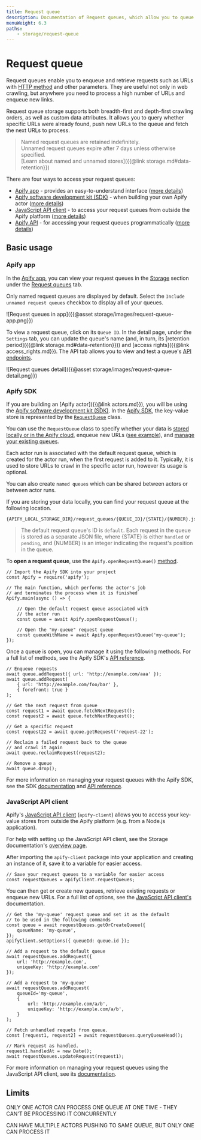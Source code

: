 ```yaml
---
title: Request queue
description: Documentation of Request queues, which allow you to queue URLs for your crawler to visit.
menuWeight: 6.3
paths:
    - storage/request-queue
---
```


# [](#request-queue)Request queue

Request queues enable you to enqueue and retrieve requests such as URLs with [HTTP method](https://developer.mozilla.org/en-US/docs/Web/HTTP/Methods) and other parameters. They are useful not only in web crawling, but anywhere you need to process a high number of URLs and enqueue new links.

Request queue storage supports both breadth-first and depth-first crawling orders, as well as custom data attributes. It allows you to query whether specific URLs were already found, push new URLs to the queue and fetch the next URLs to process.

> Named request queues are retained indefinitely. <br/>
> Unnamed request queues expire after 7 days unless otherwise specified.<br/>
> [Learn about named and unnamed stores]({{@link storage.md#data-retention}})

There are four ways to access your request queues:

* [Apify app](https://my.apify.com/storage#/requestQueues) - provides an easy-to-understand interface ([more details](#apify-app))
* [Apify software development kit (SDK)](https://sdk.apify.com/docs/guides/data-storage#request-queue) - when building your own Apify actor ([more details](#apify-sdk))
* [JavaScript API client](https://docs.apify.com/apify-client-js#ApifyClient-requestQueues) - to access your request queues from outside the Apify platform ([more details](#javascript-api-client))
* [Apify API](https://docs.apify.com/api/v2#/reference/request-queues) - for accessing your request queues programmatically ([more details](#apify-api))


## Basic usage

### Apify app

In the [Apify app](https://my.apify.com), you can view your request queues in the [Storage](https://my.apify.com/storage) section under the [Request queues](https://my.apify.com/storage#/requestQueues) tab.

Only named request queues are displayed by default. Select the `Include unnamed request queues` checkbox to display all of your queues.

![Request queues in app]({{@asset storage/images/request-queue-app.png}})

To view a request queue, click on its `Queue ID`.
In the detail page, under the `Settings` tab, you can update the queue's name (and, in turn, its
[retention period]({{@link storage.md#data-retention}})) and
[access rights]({{@link access_rights.md}}).
The API tab allows you to view and test a queue's [API endpoints](https://docs.apify.com/api/v2#/reference/request-queues).

![Request queues detail]({{@asset storage/images/request-queue-detail.png}})

### Apify SDK

If you are building an [Apify actor]({{@link actors.md}}), you will be using the [Apify software development kit (SDK)](https://sdk.apify.com).
In the [Apify SDK](https://sdk.apify.com/docs/guides/data-storage#request-queue), the key-value store is represented by the
[`RequestQueue`](https://sdk.apify.com/docs/guides/data-storage#request-queue) class.

You can use the `RequestQueue` class to specify whether your data is [stored locally or in the Apify cloud](https://sdk.apify.com/docs/api/request-queue), enqueue new URLs
([see example]((https://sdk.apify.com/docs/examples/puppeteer-crawler))),
and [manage your existing queues](https://sdk.apify.com/docs/api/request-queue#requestqueueaddrequestrequest-options).

Each actor run is associated with the default request queue, which is created for the actor run, when the first request is added to it. Typically, it is used to store URLs to crawl in the specific actor run, however its usage is optional.

You can also create `named queues` which can be shared between actors or between actor runs.

If you are storing your data locally, you can find your request queue at the following location.

    {APIFY_LOCAL_STORAGE_DIR}/request_queues/{QUEUE_ID}/{STATE}/{NUMBER}.json

> The default request queue's ID is `default`. Each request in the queue is stored as a separate JSON file, where {STATE} is either `handled` or `pending`, and {NUMBER} is an integer indicating the request's position in the queue.

To **open a request queue**, use the `Apify.openRequestQueue()` [method](https://sdk.apify.com/docs/api/apify#apifyopenrequestqueuequeueidorname-options).

    // Import the Apify SDK into your project
    const Apify = require('apify');

    // The main function, which performs the actor's job
    // and terminates the process when it is finished
    Apify.main(async () => {

        // Open the default request queue associated with
        // the actor run
        const queue = await Apify.openRequestQueue();

        // Open the "my-queue" request queue
        const queueWithName = await Apify.openRequestQueue('my-queue');
    });

Once a queue is open, you can manage it using the following methods. For a full list of methods, see the Apify SDK's [API reference](https://sdk.apify.com/docs/api/request-queue).

    // Enqueue requests
    await queue.addRequest({ url: 'http://example.com/aaa' });
    await queue.addRequest(
        { url: 'http://example.com/foo/bar' },
        { forefront: true }
    );
    
    // Get the next request from queue
    const request1 = await queue.fetchNextRequest();
    const request2 = await queue.fetchNextRequest();

    // Get a specific request
    const request22 = await queue.getRequest('request-22');

    // Reclaim a failed request back to the queue
    // and crawl it again
    await queue.reclaimRequest(request2);

    // Remove a queue
    await queue.drop();

For more information on managing your request queues with the Apify SDK, see the SDK [documentation](https://sdk.apify.com/docs/guides/data-storage#request-queue) and [API reference](https://sdk.apify.com/docs/api/request-queue).

### JavaScript API client

Apify's [JavaScript API client](https://docs.apify.com/apify-client-js#ApifyClient-requestQueues) (`apify-client`) allows you to access your key-value stores from outside the Apify platform (e.g. from a Node.js application).

For help with setting up the JavaScript API client, see the Storage documentation's [overview page](https://docs.apify.com/storage/#setting-up-the-javascript-api-client).

After importing the `apify-client` package into your application and creating an instance of it, save it to a variable for easier access.

    // Save your request queues to a variable for easier access
    const requestQueues = apifyClient.requestQueues;

You can then get or create new queues, retrieve existing requests or enqueue new URLs. For a full list of options, see the [JavaScript API client's](https://docs.apify.com/apify-client-js#ApifyClient-requestQueues) documentation.

    // Get the 'my-queue' request queue and set it as the default
    // to be used in the following commands
    const queue = await requestQueues.getOrCreateQueue({
        queueName: 'my-queue',
    });
    apifyClient.setOptions({ queueId: queue.id });

    // Add a request to the default queue
    await requestQueues.addRequest({ 
        url: 'http://example.com',
        uniqueKey: 'http://example.com'
    });

    // Add a request to 'my-queue'
    await requestQueues.addRequest(
        queueId='my-queue',
        {
            url: 'http://example.com/a/b',
            uniqueKey: 'http://example.com/a/b', 
        }
    );

    // Fetch unhandled requets from queue.
    const [request1, request2] = await requestQueues.queryQueueHead();

    // Mark request as handled.
    request1.handledAt = new Date();
    await requestQueues.updateRequest(request1);

For more information on managing your request queues using the JavaScript API client, see its [documentation](https://docs.apify.com/apify-client-js#ApifyClient-requestQueues).

## Limits

ONLY ONE ACTOR CAN PROCESS ONE QUEUE AT ONE TIME - THEY CAN'T BE PROCESSING IT CONCURRENTLY

CAN HAVE MULTIPLE ACTORS PUSHING TO SAME QUEUE, BUT ONLY ONE CAN PROCESS IT 